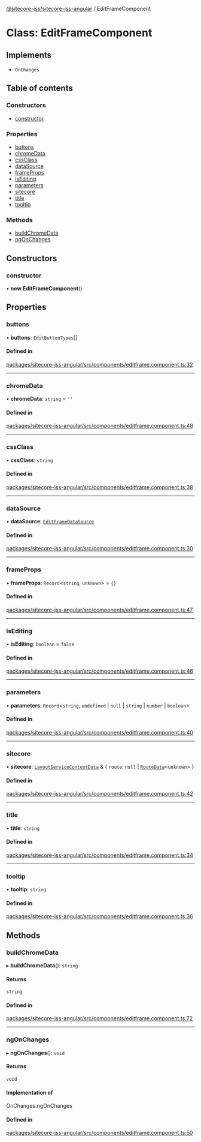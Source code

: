 [@sitecore-jss/sitecore-jss-angular](../README.md) / EditFrameComponent

# Class: EditFrameComponent

## Implements

- `OnChanges`

## Table of contents

### Constructors

- [constructor](EditFrameComponent.md#constructor)

### Properties

- [buttons](EditFrameComponent.md#buttons)
- [chromeData](EditFrameComponent.md#chromedata)
- [cssClass](EditFrameComponent.md#cssclass)
- [dataSource](EditFrameComponent.md#datasource)
- [frameProps](EditFrameComponent.md#frameprops)
- [isEditing](EditFrameComponent.md#isediting)
- [parameters](EditFrameComponent.md#parameters)
- [sitecore](EditFrameComponent.md#sitecore)
- [title](EditFrameComponent.md#title)
- [tooltip](EditFrameComponent.md#tooltip)

### Methods

- [buildChromeData](EditFrameComponent.md#buildchromedata)
- [ngOnChanges](EditFrameComponent.md#ngonchanges)

## Constructors

### constructor

• **new EditFrameComponent**()

## Properties

### buttons

• **buttons**: `EditButtonTypes`[]

#### Defined in

[packages/sitecore-jss-angular/src/components/editframe.component.ts:32](https://github.com/Sitecore/jss/blob/5f14bc2ea/packages/sitecore-jss-angular/src/components/editframe.component.ts#L32)

___

### chromeData

• **chromeData**: `string` = `''`

#### Defined in

[packages/sitecore-jss-angular/src/components/editframe.component.ts:48](https://github.com/Sitecore/jss/blob/5f14bc2ea/packages/sitecore-jss-angular/src/components/editframe.component.ts#L48)

___

### cssClass

• **cssClass**: `string`

#### Defined in

[packages/sitecore-jss-angular/src/components/editframe.component.ts:38](https://github.com/Sitecore/jss/blob/5f14bc2ea/packages/sitecore-jss-angular/src/components/editframe.component.ts#L38)

___

### dataSource

• **dataSource**: [`EditFrameDataSource`](../README.md#editframedatasource)

#### Defined in

[packages/sitecore-jss-angular/src/components/editframe.component.ts:30](https://github.com/Sitecore/jss/blob/5f14bc2ea/packages/sitecore-jss-angular/src/components/editframe.component.ts#L30)

___

### frameProps

• **frameProps**: `Record`\<`string`, `unknown`\> = `{}`

#### Defined in

[packages/sitecore-jss-angular/src/components/editframe.component.ts:47](https://github.com/Sitecore/jss/blob/5f14bc2ea/packages/sitecore-jss-angular/src/components/editframe.component.ts#L47)

___

### isEditing

• **isEditing**: `boolean` = `false`

#### Defined in

[packages/sitecore-jss-angular/src/components/editframe.component.ts:46](https://github.com/Sitecore/jss/blob/5f14bc2ea/packages/sitecore-jss-angular/src/components/editframe.component.ts#L46)

___

### parameters

• **parameters**: `Record`\<`string`, `undefined` \| ``null`` \| `string` \| `number` \| `boolean`\>

#### Defined in

[packages/sitecore-jss-angular/src/components/editframe.component.ts:40](https://github.com/Sitecore/jss/blob/5f14bc2ea/packages/sitecore-jss-angular/src/components/editframe.component.ts#L40)

___

### sitecore

• **sitecore**: [`LayoutServiceContextData`](../interfaces/LayoutServiceContextData.md) & \{ `route`: ``null`` \| [`RouteData`](../interfaces/RouteData.md)\<`unknown`\>  }

#### Defined in

[packages/sitecore-jss-angular/src/components/editframe.component.ts:42](https://github.com/Sitecore/jss/blob/5f14bc2ea/packages/sitecore-jss-angular/src/components/editframe.component.ts#L42)

___

### title

• **title**: `string`

#### Defined in

[packages/sitecore-jss-angular/src/components/editframe.component.ts:34](https://github.com/Sitecore/jss/blob/5f14bc2ea/packages/sitecore-jss-angular/src/components/editframe.component.ts#L34)

___

### tooltip

• **tooltip**: `string`

#### Defined in

[packages/sitecore-jss-angular/src/components/editframe.component.ts:36](https://github.com/Sitecore/jss/blob/5f14bc2ea/packages/sitecore-jss-angular/src/components/editframe.component.ts#L36)

## Methods

### buildChromeData

▸ **buildChromeData**(): `string`

#### Returns

`string`

#### Defined in

[packages/sitecore-jss-angular/src/components/editframe.component.ts:72](https://github.com/Sitecore/jss/blob/5f14bc2ea/packages/sitecore-jss-angular/src/components/editframe.component.ts#L72)

___

### ngOnChanges

▸ **ngOnChanges**(): `void`

#### Returns

`void`

#### Implementation of

OnChanges.ngOnChanges

#### Defined in

[packages/sitecore-jss-angular/src/components/editframe.component.ts:50](https://github.com/Sitecore/jss/blob/5f14bc2ea/packages/sitecore-jss-angular/src/components/editframe.component.ts#L50)
